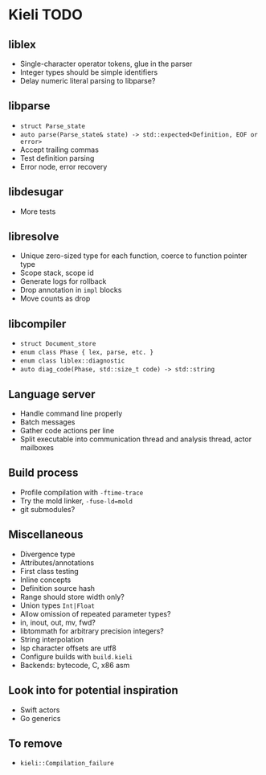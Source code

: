 # Kieli TODO

## liblex
- Single-character operator tokens, glue in the parser
- Integer types should be simple identifiers
- Delay numeric literal parsing to libparse?

## libparse
- `struct Parse_state`
- `auto parse(Parse_state& state) -> std::expected<Definition, EOF or error>`
- Accept trailing commas
- Test definition parsing
- Error node, error recovery

## libdesugar
- More tests

## libresolve
- Unique zero-sized type for each function, coerce to function pointer type
- Scope stack, scope id
- Generate logs for rollback
- Drop annotation in `impl` blocks
- Move counts as drop

## libcompiler
- `struct Document_store`
- `enum class Phase { lex, parse, etc. }`
- `enum class liblex::diagnostic`
- `auto diag_code(Phase, std::size_t code) -> std::string`

## Language server
- Handle command line properly
- Batch messages
- Gather code actions per line
- Split executable into communication thread and analysis thread, actor mailboxes

## Build process
- Profile compilation with `-ftime-trace`
- Try the mold linker, `-fuse-ld=mold`
- git submodules?

## Miscellaneous
- Divergence type
- Attributes/annotations
- First class testing
- Inline concepts
- Definition source hash
- Range should store width only?
- Union types `Int|Float`
- Allow omission of repeated parameter types?
- in, inout, out, mv, fwd?
- libtommath for arbitrary precision integers?
- String interpolation
- lsp character offsets are utf8
- Configure builds with `build.kieli`
- Backends: bytecode, C, x86 asm

## Look into for potential inspiration
- Swift actors
- Go generics

## To remove
- `kieli::Compilation_failure`
